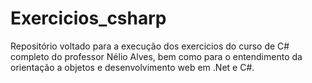 # Exercicios_csharp
Repositório voltado para a execução dos exercicios do curso de C# completo do professor Nélio Alves, bem como para o entendimento da orientação a objetos e desenvolvimento web em .Net e C#.
